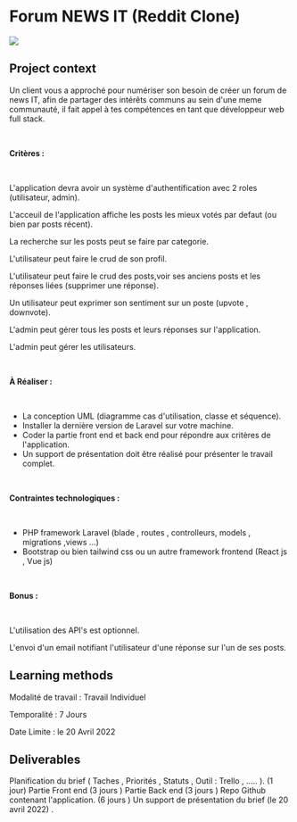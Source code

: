 # Forum NEWS IT (Reddit Clone)

<div style="display=flex;flex-diretion:row;justify-content: center; align-items: center" ><img src="https://simplonline.co/_next/image?url=https%3A%2F%2Fsimplonline-v3-prod.s3.eu-west-3.amazonaws.com%2Fmedia%2Fimage%2Fjpg%2Fef774c0a-9057-4216-a6ce-fca38e3a402c.jpg&w=1280&q=75"></img></div>

<div class="sc-7lcum6-0 edCusw"><h2 class="ekeyz-0 dPTSJD">Project context</h2><div><div><p class="ekeyz-0 jasXoh">Un client vous a approché pour numériser son besoin de créer un forum de news IT, afin de partager des intérêts communs au sein d'une meme communauté, il fait appel à tes compétences en tant que développeur web full stack.</p>
<p class="ekeyz-0 jasXoh">​</p>
<p class="ekeyz-0 jasXoh"><b>Critères :</b></p>
<p class="ekeyz-0 jasXoh">​</p>
<p class="ekeyz-0 jasXoh">L'application devra avoir un système d'authentification avec 2 roles (utilisateur, admin).</p>
<p class="ekeyz-0 jasXoh">L'acceuil de l'application affiche les posts les mieux votés par defaut (ou bien par posts récent).</p>
<p class="ekeyz-0 jasXoh">La recherche sur les posts peut se faire par categorie.</p>
<p class="ekeyz-0 jasXoh">L'utilisateur peut faire le crud de son profil.</p>
<p class="ekeyz-0 jasXoh">L'utilisateur peut faire le crud des posts,voir ses anciens posts et les réponses liées (supprimer une réponse).</p>
<p class="ekeyz-0 jasXoh">Un utilisateur peut exprimer son sentiment sur un poste (upvote , downvote).</p>
<p class="ekeyz-0 jasXoh">L'admin peut gérer tous les posts et leurs réponses sur l'application.</p>
<p class="ekeyz-0 jasXoh">L'admin peut gérer les utilisateurs.</p>
<p class="ekeyz-0 jasXoh">​</p>
<p class="ekeyz-0 jasXoh"><b>À Réaliser :</b></p>
<p class="ekeyz-0 jasXoh">​</p>
<ul class="ekeyz-0 kxmj7s-0 jWuork ccbvZr">
<li>La conception UML (diagramme cas d'utilisation, classe et séquence).</li>
<li>Installer la dernière version de Laravel sur votre machine.</li>
<li>Coder la partie front end et back end pour répondre aux critères de l'application.</li>
<li>Un support de présentation doit être réalisé pour présenter le travail complet.</li>
</ul>
<p class="ekeyz-0 jasXoh">​</p>
<p class="ekeyz-0 jasXoh"><b>Contraintes technologiques :</b></p>
<p class="ekeyz-0 jasXoh">​</p>
<ul class="ekeyz-0 kxmj7s-0 jWuork ccbvZr">
<li>PHP framework Laravel (blade , routes , controlleurs, models , migrations ,views ...)</li>
<li>Bootstrap ou bien tailwind css ou un autre framework frontend (React js , Vue js)</li>
</ul>
<p class="ekeyz-0 jasXoh">​</p>
<p class="ekeyz-0 jasXoh"><b>Bonus :</b></p>
<p class="ekeyz-0 jasXoh">​</p>
<p class="ekeyz-0 jasXoh">L'utilisation des API's est optionnel.</p>
<p class="ekeyz-0 jasXoh">L'envoi d'un email notifiant l'utilisateur d'une réponse sur l'un de ses posts.</p>
</div></div></div>

<div class="sc-7lcum6-0 edCusw"><h2 class="ekeyz-0 dPTSJD">Learning methods</h2><div><div><p class="ekeyz-0 jasXoh">Modalité de travail : Travail Individuel</p>
<p class="ekeyz-0 jasXoh">Temporalité : 7 Jours</p>
<p class="ekeyz-0 jasXoh">Date Limite : le 20 Avril 2022</p>
</div></div></div>

<div class="sc-7lcum6-0 edCusw"><h2 class="ekeyz-0 dPTSJD">Deliverables</h2><p class="ekeyz-0 jasXoh">Planification du brief ( Taches , Priorités , Statuts ,  Outil : Trello , ..... ). (1 jour)
Partie Front end (3 jours )
Partie Back end (3 jours )
Repo Github contenant l'application. (6 jours )
Un support de présentation du brief (le 20 avril 2022) .</p></div>